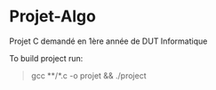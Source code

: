 # Projet-Algo

Projet C demandé en 1ère année de DUT Informatique

To build project run:
> gcc **/*.c -o projet && ./project

